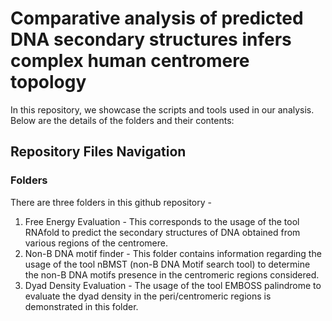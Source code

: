 # Comparative analysis of predicted DNA secondary structures infers complex human centromere topology

In this repository, we showcase the scripts and tools used in our analysis. Below are the details of the folders and their contents:

## Repository Files Navigation

### Folders
There are three folders in this github repository - 
1. Free Energy Evaluation - This corresponds to the usage of the tool RNAfold to predict the secondary structures of DNA obtained from various regions of the centromere.
2. Non-B DNA motif finder - This folder contains information regarding the usage of the tool nBMST (non-B DNA Motif search tool) to determine the non-B DNA motifs presence in the centromeric regions considered.
3. Dyad Density Evaluation - The usage of the tool EMBOSS palindrome to evaluate the dyad density in the peri/centromeric regions is demonstrated in this folder.
